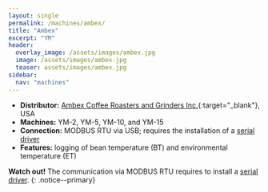 ```yaml
---
layout: single
permalink: /machines/ambex/
title: "Ambex"
excerpt: "YM"
header:
  overlay_image: /assets/images/ambex.jpg
  image: /assets/images/ambex.jpg
  teaser: assets/images/ambex.jpg
sidebar:
  nav: "machines"
---
```


* __Distributor:__ [Ambex Coffee Roasters and Grinders Inc.](https://www.ambexroaster.com/){:target="_blank"}, USA
* __Machines:__ YM-2, YM-5, YM-10, and YM-15
* __Connection:__ MODBUS RTU via USB; requires the installation of a [serial driver](/modbus_serial/)
* __Features:__ logging of bean temperature (BT) and environmental temperature (ET)

**Watch out!**
The communication via MODBUS RTU requires to install a [serial driver](/modbus_serial/).
{: .notice--primary}